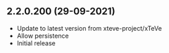 
## 2.2.0.200 (29-09-2021)
- Update to latest version from xteve-project/xTeVe
- Allow persistence
- Initial release
